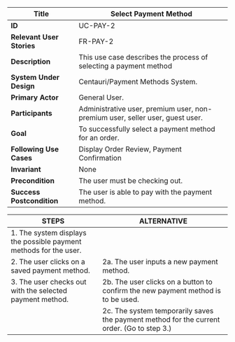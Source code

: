 |Title |   Select Payment Method     |
|---------|---------|
|**ID**|    UC-PAY-2      |
|**Relevant User Stories**|    FR-PAY-2     |
|**Description**|     This use case describes the process of selecting a payment method      |
|**System Under Design**|     Centauri/Payment Methods System.        |
|**Primary Actor**|     	General User.       |
|**Participants**|     	Administrative user, premium user, non-premium user, seller user, guest user.       |
|**Goal**|     To successfully select a payment method for an order.      |
|**Following Use Cases**|     Display Order Review, Payment Confirmation        |
|**Invariant**|     None       |
|**Precondition**|     The user must be checking out.       |
|**Success Postcondition**|     The user is able to pay with the payment method.      |


|**STEPS**|**ALTERNATIVE**|
|---------|---------|
| 1. The system displays the possible payment methods for the user.     |         |
| 2.  The user clicks on a saved payment method.    | 2a. The user inputs a new payment method.        |
| 3.  The user checks out with the selected payment method.    | 2b. The user clicks on a button to confirm the new payment method is to be used.        |
|     | 2c. The system temporarily saves the payment method for the current order. (Go to step 3.)        |
